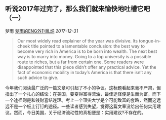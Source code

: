 ## 听说2017年过完了，那么我们就来愉快地吐槽它吧（一）

梦雨 [梦雨的ENG外刊乱炖](javascript:void(0);) *2017-12-31*



> Our most widely read explainer of the year was divisive. Its tongue-in-cheek title pointed to a lamentable conclusion: the best way to become very rich in America is to be born into wealth. The next best way is to marry into money. Going to a top university is a possible route to riches, but a far from certain one. Some readers were disappointed that this piece didn’t offer any practical advice. Yet the fact of economic mobility in today’s America is that there isn’t any such advice to give.     

今年我们阅读最广泛的一篇文章可引起了不小的争议。这标题看起来毫不严肃，但指出了一个扎心的结论：在美国，要变得富得流油，最佳途径便是生而为富，而下一个途径则是和钱财喜结连理。考上一个顶尖大学是个可能致富的套路，然而这远远不是一个板上钉钉的途径。一些读者感到失望，觉得这篇文章没给出任何实用建议。然而，今日美国，关于经济流动性的真相便是：实用建议?不存在的。









